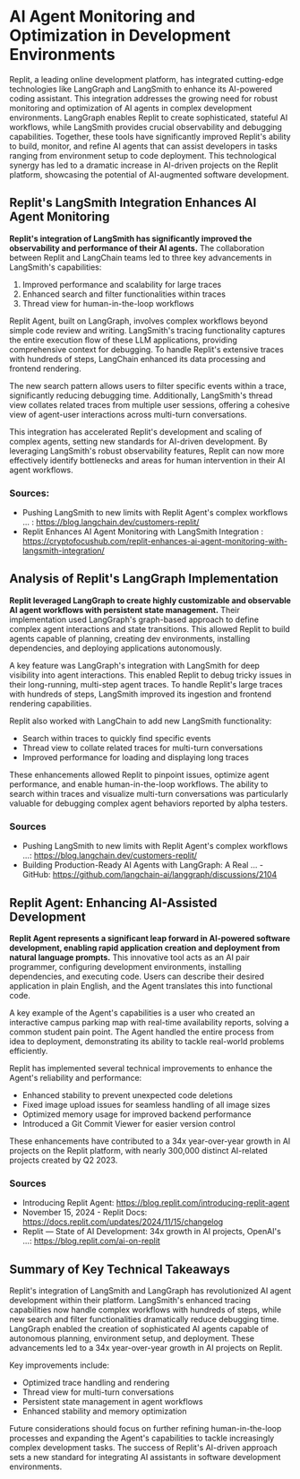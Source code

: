 # AI Agent Monitoring and Optimization in Development Environments

Replit, a leading online development platform, has integrated cutting-edge technologies like LangGraph and LangSmith to enhance its AI-powered coding assistant. This integration addresses the growing need for robust monitoring and optimization of AI agents in complex development environments. LangGraph enables Replit to create sophisticated, stateful AI workflows, while LangSmith provides crucial observability and debugging capabilities. Together, these tools have significantly improved Replit's ability to build, monitor, and refine AI agents that can assist developers in tasks ranging from environment setup to code deployment. This technological synergy has led to a dramatic increase in AI-driven projects on the Replit platform, showcasing the potential of AI-augmented software development.

## Replit's LangSmith Integration Enhances AI Agent Monitoring

**Replit's integration of LangSmith has significantly improved the observability and performance of their AI agents.** The collaboration between Replit and LangChain teams led to three key advancements in LangSmith's capabilities:

1. Improved performance and scalability for large traces
2. Enhanced search and filter functionalities within traces
3. Thread view for human-in-the-loop workflows

Replit Agent, built on LangGraph, involves complex workflows beyond simple code review and writing. LangSmith's tracing functionality captures the entire execution flow of these LLM applications, providing comprehensive context for debugging. To handle Replit's extensive traces with hundreds of steps, LangChain enhanced its data processing and frontend rendering.

The new search pattern allows users to filter specific events within a trace, significantly reducing debugging time. Additionally, LangSmith's thread view collates related traces from multiple user sessions, offering a cohesive view of agent-user interactions across multi-turn conversations.

This integration has accelerated Replit's development and scaling of complex agents, setting new standards for AI-driven development. By leveraging LangSmith's robust observability features, Replit can now more effectively identify bottlenecks and areas for human intervention in their AI agent workflows.

### Sources:
- Pushing LangSmith to new limits with Replit Agent's complex workflows ... : https://blog.langchain.dev/customers-replit/
- Replit Enhances AI Agent Monitoring with LangSmith Integration : https://cryptofocushub.com/replit-enhances-ai-agent-monitoring-with-langsmith-integration/

## Analysis of Replit's LangGraph Implementation

**Replit leveraged LangGraph to create highly customizable and observable AI agent workflows with persistent state management.** Their implementation used LangGraph's graph-based approach to define complex agent interactions and state transitions. This allowed Replit to build agents capable of planning, creating dev environments, installing dependencies, and deploying applications autonomously. 

A key feature was LangGraph's integration with LangSmith for deep visibility into agent interactions. This enabled Replit to debug tricky issues in their long-running, multi-step agent traces. To handle Replit's large traces with hundreds of steps, LangSmith improved its ingestion and frontend rendering capabilities.

Replit also worked with LangChain to add new LangSmith functionality:
- Search within traces to quickly find specific events
- Thread view to collate related traces for multi-turn conversations
- Improved performance for loading and displaying long traces

These enhancements allowed Replit to pinpoint issues, optimize agent performance, and enable human-in-the-loop workflows. The ability to search within traces and visualize multi-turn conversations was particularly valuable for debugging complex agent behaviors reported by alpha testers.

### Sources
- Pushing LangSmith to new limits with Replit Agent's complex workflows ...: https://blog.langchain.dev/customers-replit/
- Building Production-Ready AI Agents with LangGraph: A Real ... - GitHub: https://github.com/langchain-ai/langgraph/discussions/2104

## Replit Agent: Enhancing AI-Assisted Development

**Replit Agent represents a significant leap forward in AI-powered software development, enabling rapid application creation and deployment from natural language prompts.** This innovative tool acts as an AI pair programmer, configuring development environments, installing dependencies, and executing code. Users can describe their desired application in plain English, and the Agent translates this into functional code.

A key example of the Agent's capabilities is a user who created an interactive campus parking map with real-time availability reports, solving a common student pain point. The Agent handled the entire process from idea to deployment, demonstrating its ability to tackle real-world problems efficiently.

Replit has implemented several technical improvements to enhance the Agent's reliability and performance:

- Enhanced stability to prevent unexpected code deletions
- Fixed image upload issues for seamless handling of all image sizes
- Optimized memory usage for improved backend performance
- Introduced a Git Commit Viewer for easier version control

These enhancements have contributed to a 34x year-over-year growth in AI projects on the Replit platform, with nearly 300,000 distinct AI-related projects created by Q2 2023.

### Sources
- Introducing Replit Agent: https://blog.replit.com/introducing-replit-agent
- November 15, 2024 - Replit Docs: https://docs.replit.com/updates/2024/11/15/changelog
- Replit — State of AI Development: 34x growth in AI projects, OpenAI's ...: https://blog.replit.com/ai-on-replit

## Summary of Key Technical Takeaways

Replit's integration of LangSmith and LangGraph has revolutionized AI agent development within their platform. LangSmith's enhanced tracing capabilities now handle complex workflows with hundreds of steps, while new search and filter functionalities dramatically reduce debugging time. LangGraph enabled the creation of sophisticated AI agents capable of autonomous planning, environment setup, and deployment. These advancements led to a 34x year-over-year growth in AI projects on Replit.

Key improvements include:
- Optimized trace handling and rendering
- Thread view for multi-turn conversations
- Persistent state management in agent workflows
- Enhanced stability and memory optimization

Future considerations should focus on further refining human-in-the-loop processes and expanding the Agent's capabilities to tackle increasingly complex development tasks. The success of Replit's AI-driven approach sets a new standard for integrating AI assistants in software development environments.